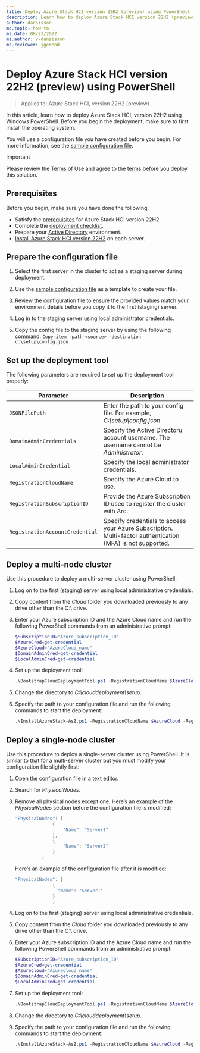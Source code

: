 ```yaml
---
title: Deploy Azure Stack HCI version 22H2 (preview) using PowerShell
description: Learn how to deploy Azure Stack HCI version 22H2 (preview) using Windows PowerShell
author: dansisson
ms.topic: how-to
ms.date: 08/23/2022
ms.author: v-dansisson
ms.reviewer: jgerend
---
```


# Deploy Azure Stack HCI version 22H2 (preview) using PowerShell

> Applies to: Azure Stack HCI, version 22H2 (preview)

In this article, learn how to deploy Azure Stack HCI, version 22H2 using Windows PowerShell. Before you begin the deployment, make sure to first install the operating system.

You will use a configuration file you have created before you begin. For more information, see the [sample configuration file](deployment-tool-existing-file.md).

> [!IMPORTANT]
 > Please review the [Terms of Use](https://azure.microsoft.com/support/legal/preview-supplemental-terms/) and agree to the terms before you deploy this solution.

## Prerequisites

Before you begin, make sure you have done the following:

- Satisfy the [prerequisites](deployment-tool-prerequisites.md)  for Azure Stack HCI version 22H2.
- Complete the [deployment checklist](deployment-tool-checklist.md).
- Prepare your [Active Directory](deployment-tool-active-directory.md) environment.
- [Install Azure Stack HCI version 22H2](deployment-tool-install-os.md) on each server.

## Prepare the configuration file

1. Select the first server in the cluster to act as a staging server during deployment.

1. Use the [sample configuration file](deployment-tool-existing-file.md) as a template to create your file.

1. Review the configuration file to ensure the provided values match your environment details before you copy it to the first (staging) server.

1. Log in to the staging server using local administrator credentials.

1. Copy the config file to the staging server by using the following command:
```Copy-item -path <source> -destination c:\setup\config.json```

## Set up the deployment tool

The following parameters are required to set up the deployment tool properly:

|Parameter|Description|
|----|----|
|`JSONFilePath`|Enter the path to your config file. For example, *C:\setup\config.json*.|
|`DomainAdminCredentials`|Specify the Active Directoru account username. The username cannot be *Administrator*.|
|`LocalAdminCredential`|Specify the local administrator credentials.|
|`RegistrationCloudName`|Specify the Azure Cloud to use.|
|`RegistrationSubscriptionID`|Provide the Azure Subscription ID used to register the cluster with Arc.|
|`RegistrationAccountCredential`|Specify credentials to access your Azure Subscription. Multi-factor authentication (MFA) is not supported.|

## Deploy a multi-node cluster

Use this procedure to deploy a multi-server cluster using PowerShell.

1. Log on to the first (staging) server using local administrative credentials.

1. Copy content from the *Cloud* folder you downloaded previously to any drive other than the C:\ drive.

1. Enter your Azure subscription ID and the Azure Cloud name and run the following PowerShell commands from an administrative prompt:

    ```powershell
    $SubscriptionID="Azure_subscription_ID"
    $AzureCred=get-credential
    $AzureCloud="AzureCloud_name"
    $DomainAdminCred=get-credential
    $LocalAdminCred=get-credential
    ```

1. Set up the deployment tool:

    ```powershell
    .\BootstrapCloudDeploymentTool.ps1 -RegistrationCloudName $AzureCloud – RegistrationSubscriptionID $SubscriptionID – RegistrationAccountCredential $AzureCred
    ```

1. Change the directory to *C:\clouddeployment\setup*.

1. Specify the path to your configuration file and run the following commands to start the deployment:

    ```powershell
    .\InstallAzureStack-AsZ.ps1 -RegistrationCloudName $AzureCloud -RegistrationSubscriptionID $SubscriptionID -RegistrationAccountCredential $AzureCred -DomainAdminCredential $DomainAdminCred -LocalAdminCredential $LocalAdminCred -JSONFilePath <path_to_config_file.json>
    ```

## Deploy a single-node cluster

Use this procedure to deploy a single-server cluster using PowerShell. It is similar to that for a multi-server cluster but you must modify your configuration file slightly first:

1. Open the configuration file in a text editor.

1. Search for *PhysicalNodes*.

1. Remove all physical nodes except one. Here’s an example of the *PhysicalNodes* section before the configuration file is modified:

    ```powershell
    "PhysicalNodes": [
                  {
                      "Name": "Server1"
                  },
                  {
                      "Name": "Server2"
                  }
              ]
    ```

    Here’s an example of the configuration file after it is modified:

    ```powershell
    "PhysicalNodes": [
                  {
                    "Name": "Server1"
                  }               
                  ]
    ```

1. Log on to the first (staging) server using local administrative credentials.

1. Copy content from the *Cloud* folder you downloaded previously to any drive other than the C:\ drive.

1. Enter your Azure subscription ID and the Azure Cloud name and run the following PowerShell commands from an administrative prompt:

    ```powershell
    $SubscriptionID="Azure_subscription_ID"
    $AzureCred=get-credential
    $AzureCloud="AzureCloud_name"
    $DomainAdminCred=get-credential
    $LocalAdminCred=get-credential
    ```

1. Set up the deployment tool:

    ```powershell
    .\BootstrapCloudDeploymentTool.ps1 -RegistrationCloudName $AzureCloud – RegistrationSubscriptionID $SubscriptionID – RegistrationAccountCredential $AzureCred
    ```

1. Change the directory to *C:\clouddeployment\setup*.

1. Specify the path to your configuration file and run the following commands to start the deployment:

    ```powershell
    .\InstallAzureStack-AsZ.ps1 -RegistrationCloudName $AzureCloud -RegistrationSubscriptionID $SubscriptionID -RegistrationAccountCredential $AzureCred -DomainAdminCredential $DomainAdminCred -LocalAdminCredential $LocalAdminCred -JSONFilePath <path_to_config_file.json>
    ```

